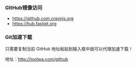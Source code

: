 ### GItHub镜像访问

- https://github.com.cnpmjs.org
- https://hub.fastgit.org

### Git加速下载

只需要复制当前 GitHub 地址粘贴到输入框中就可以代理加速下载！

地址：http://toolwa.com/github